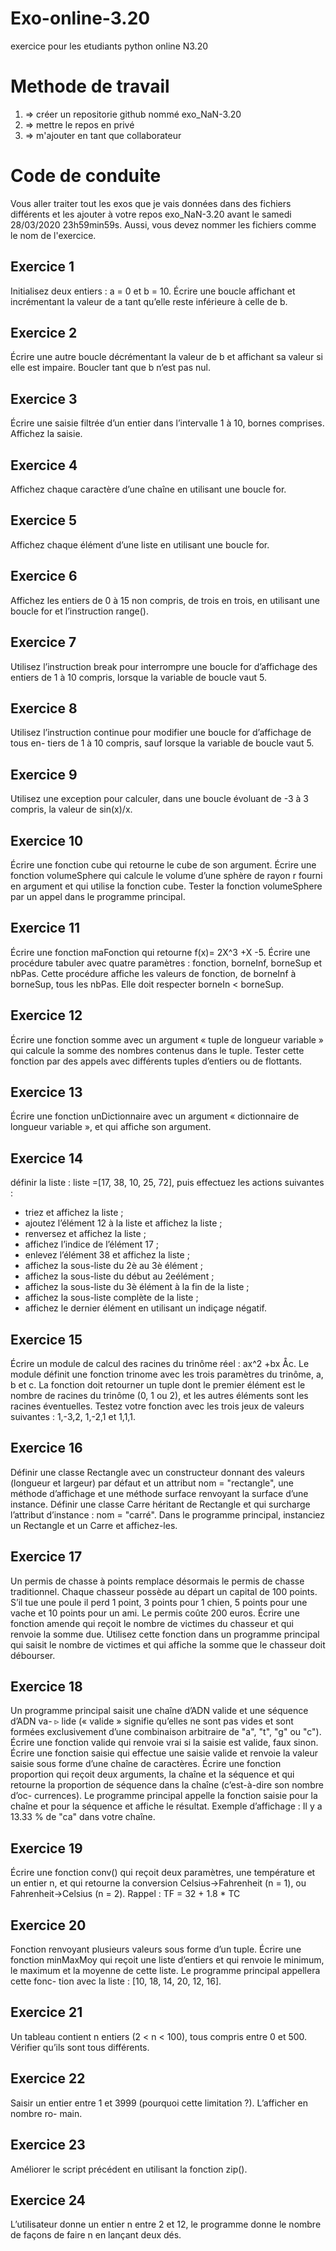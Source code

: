 # Exo-online-3.20
  exercice pour les etudiants python online N3.20
# Methode de travail
1. => créer un repositorie github nommé exo_NaN-3.20
2. => mettre le repos en privé
3. => m'ajouter en tant que collaborateur
# Code de conduite
Vous aller traiter tout les exos que je vais données dans des fichiers différents  et les ajouter à votre repos exo_NaN-3.20 avant le samedi 28/03/2020 23h59min59s. Aussi, vous devez nommer les fichiers comme le nom de l'exercice.

## Exercice 1
  Initialisez deux entiers : a = 0 et b = 10.
  Écrire une boucle affichant et incrémentant la valeur de a tant qu’elle reste inférieure
  à celle de b.
## Exercice 2
Écrire une autre boucle décrémentant la valeur de b et affichant sa valeur si elle est
impaire. Boucler tant que b n’est pas nul.
## Exercice 3
Écrire une saisie filtrée d’un entier dans l’intervalle 1 à 10, bornes comprises. Affichez
la saisie.
## Exercice 4
Affichez chaque caractère d’une chaîne en utilisant une boucle for.
## Exercice 5
Affichez chaque élément d’une liste en utilisant une boucle for.
## Exercice 6
Affichez les entiers de 0 à 15 non compris, de trois en trois, en utilisant une boucle for
et l’instruction range().
## Exercice 7
Utilisez l’instruction break pour interrompre une boucle for d’affichage des entiers
de 1 à 10 compris, lorsque la variable de boucle vaut 5.
## Exercice 8
Utilisez l’instruction continue pour modifier une boucle for d’affichage de tous en-
tiers de 1 à 10 compris, sauf lorsque la variable de boucle vaut 5.
## Exercice 9
Utilisez une exception pour calculer, dans une boucle évoluant de -3 à 3 compris, la
valeur de sin(x)/x.
## Exercice 10
Écrire une fonction cube qui retourne le cube de son argument.
Écrire une fonction volumeSphere qui calcule le volume d’une sphère de rayon r fourni
en argument et qui utilise la fonction cube.
Tester la fonction volumeSphere par un appel dans le programme principal.
## Exercice 11
Écrire une fonction maFonction qui retourne f(x)= 2X^3 +X -5.
Écrire une procédure tabuler avec quatre paramètres : fonction, borneInf, borneSup
et nbPas. Cette procédure affiche les valeurs de fonction, de borneInf à borneSup,
tous les nbPas. Elle doit respecter borneIn < borneSup.
## Exercice 12
Écrire une fonction somme avec un argument « tuple de longueur variable » qui calcule
la somme des nombres contenus dans le tuple.
Tester cette fonction par des appels avec différents tuples d’entiers ou de flottants.
## Exercice 13
Écrire une fonction unDictionnaire avec un argument « dictionnaire de longueur variable », et qui affiche son argument.
## Exercice 14
définir la liste : liste =[17, 38, 10, 25, 72], puis effectuez les actions suivantes :
  * triez et affichez la liste ;
  * ajoutez l’élément 12 à la liste et affichez la liste ;
  * renversez et affichez la liste ;
  * affichez l’indice de l’élément 17 ;
  * enlevez l’élément 38 et affichez la liste ;
  * affichez la sous-liste du 2è au 3è élément ;
  * affichez la sous-liste du début au 2eélément ;
  * affichez la sous-liste du 3è élément à la fin de la liste ;
  * affichez la sous-liste complète de la liste ;
  * affichez le dernier élément en utilisant un indiçage négatif.
## Exercice 15
Écrire un module de calcul des racines du trinôme réel : ax^2 +bx Åc.
Le module définit une fonction trinome avec les trois paramètres du trinôme, a, b et
c. La fonction doit retourner un tuple dont le premier élément est le nombre de racines
du trinôme (0, 1 ou 2), et les autres éléments sont les racines éventuelles.
Testez votre fonction avec les trois jeux de valeurs suivantes : 1,-3,2, 1,-2,1 et 1,1,1.
## Exercice 16
Définir une classe Rectangle avec un constructeur donnant des valeurs (longueur et
largeur) par défaut et un attribut nom = "rectangle", une méthode d’affichage et
une méthode surface renvoyant la surface d’une instance.
Définir une classe Carre héritant de Rectangle et qui surcharge l’attribut d’instance :
nom = "carré".
Dans le programme principal, instanciez un Rectangle et un Carre et affichez-les.
## Exercice 17
Un permis de chasse à points remplace désormais le permis de chasse traditionnel.
Chaque chasseur possède au départ un capital de 100 points. S’il tue une poule il perd
1 point, 3 points pour 1 chien, 5 points pour une vache et 10 points pour un ami. Le
permis coûte 200 euros.
Écrire une fonction amende qui reçoit le nombre de victimes du chasseur et qui renvoie
la somme due.
Utilisez cette fonction dans un programme principal qui saisit le nombre de victimes
et qui affiche la somme que le chasseur doit débourser.
## Exercice 18
Un programme principal saisit une chaîne d’ADN valide et une séquence d’ADN va- ▹
lide (« valide » signifie qu’elles ne sont pas vides et sont formées exclusivement d’une
combinaison arbitraire de "a", "t", "g" ou "c").
Écrire une fonction valide qui renvoie vrai si la saisie est valide, faux sinon.
Écrire une fonction saisie qui effectue une saisie valide et renvoie la valeur saisie sous
forme d’une chaîne de caractères.
Écrire une fonction proportion qui reçoit deux arguments, la chaîne et la séquence et
qui retourne la proportion de séquence dans la chaîne (c’est-à-dire son nombre d’oc-
currences).
Le programme principal appelle la fonction saisie pour la chaîne et pour la séquence
et affiche le résultat.
Exemple d’affichage :
Il y a 13.33 % de "ca" dans votre chaîne.
## Exercice 19
Écrire une fonction conv() qui reçoit deux paramètres, une température et un entier
n, et qui retourne la conversion Celsius->Fahrenheit (n = 1), ou Fahrenheit->Celsius
(n = 2).
Rappel : TF = 32 + 1.8 * TC
## Exercice 20
Fonction renvoyant plusieurs valeurs sous forme d’un tuple.
Écrire une fonction minMaxMoy qui reçoit une liste d’entiers et qui renvoie le minimum,
le maximum et la moyenne de cette liste. Le programme principal appellera cette fonc-
tion avec la liste : [10, 18, 14, 20, 12, 16].
## Exercice 21
Un tableau contient n entiers (2 < n < 100), tous compris entre 0 et 500. Vérifier qu’ils
sont tous différents.
## Exercice 22
Saisir un entier entre 1 et 3999 (pourquoi cette limitation ?). L’afficher en nombre ro-
main.
## Exercice 23
Améliorer le script précédent en utilisant la fonction zip().
## Exercice 24
L’utilisateur donne un entier n entre 2 et 12, le programme donne le nombre de façons
de faire n en lançant deux dés.
